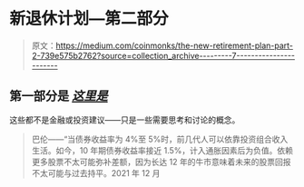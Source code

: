# 新退休计划—第二部分

> 原文：<https://medium.com/coinmonks/the-new-retirement-plan-part-2-739e575b2762?source=collection_archive---------7----------------------->

## 第一部分是 [***这里是***](https://brettcolbert.medium.com/the-new-retirement-plan-part-1-8f30407bd5bf)

这些都不是金融或投资建议——只是一些需要思考和讨论的概念。

> 巴伦——“当债券收益率为 4%至 5%时，前几代人可以依靠投资组合收入生活。如今，10 年期债券收益率接近 1.5%，计入通胀因素后为负值。依赖更多股票不太可能弥补差额，因为长达 12 年的牛市意味着未来的股票回报不太可能与过去持平。2021 年 12 月